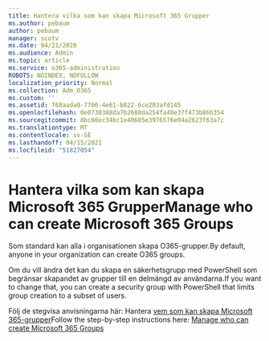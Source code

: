 ```yaml
---
title: Hantera vilka som kan skapa Microsoft 365 Grupper
ms.author: pebaum
author: pebaum
manager: scotv
ms.date: 04/21/2020
ms.audience: Admin
ms.topic: article
ms.service: o365-administration
ROBOTS: NOINDEX, NOFOLLOW
localization_priority: Normal
ms.collection: Adm_O365
ms.custom: ''
ms.assetid: f68aada0-7700-4e61-b822-6ce203afd145
ms.openlocfilehash: 0e0730388da7b2688da254fa48e37f473b86b354
ms.sourcegitcommit: 8bc60ec34bc1e40685e3976576e04a2623f63a7c
ms.translationtype: MT
ms.contentlocale: sv-SE
ms.lasthandoff: 04/15/2021
ms.locfileid: "51827054"
---
```

# <a name="manage-who-can-create-microsoft-365-groups"></a><span data-ttu-id="cfdbb-102">Hantera vilka som kan skapa Microsoft 365 Grupper</span><span class="sxs-lookup"><span data-stu-id="cfdbb-102">Manage who can create Microsoft 365 Groups</span></span>

<span data-ttu-id="cfdbb-103">Som standard kan alla i organisationen skapa O365-grupper.</span><span class="sxs-lookup"><span data-stu-id="cfdbb-103">By default, anyone in your organization can create O365 groups.</span></span>
  
<span data-ttu-id="cfdbb-104">Om du vill ändra det kan du skapa en säkerhetsgrupp med PowerShell som begränsar skapandet av grupper till en delmängd av användarna.</span><span class="sxs-lookup"><span data-stu-id="cfdbb-104">If you want to change that, you can create a security group with PowerShell that limits group creation to a subset of users.</span></span>
  
<span data-ttu-id="cfdbb-105">Följ de stegvisa anvisningarna här: Hantera [vem som kan skapa Microsoft 365-grupper](https://docs.microsoft.com/microsoft-365/admin/create-groups/manage-creation-of-groups)</span><span class="sxs-lookup"><span data-stu-id="cfdbb-105">Follow the step-by-step instructions here: [Manage who can create Microsoft 365 Groups](https://docs.microsoft.com/microsoft-365/admin/create-groups/manage-creation-of-groups)</span></span>
  

